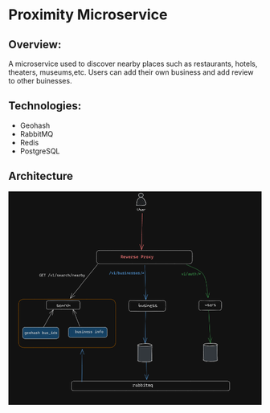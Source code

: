 # Proximity Microservice

## Overview:

A microservice used to discover nearby places such as restaurants, hotels, theaters, museums,etc. Users can add their own business and add review to other buinesses.

## Technologies:

- Geohash
- RabbitMQ
- Redis
- PostgreSQL

## Architecture

![](https://github.com/Lafetz/proximity-microservice/blob/main/design.png)
